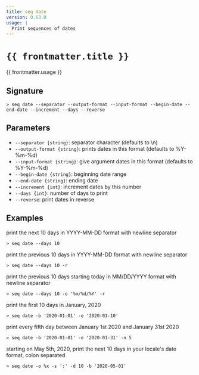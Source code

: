 ```yaml
---
title: seq date
version: 0.63.0
usage: |
  Print sequences of dates
---
```


<script>
  import { usePageFrontmatter } from '@vuepress/client';
  export default { computed: { frontmatter() { return usePageFrontmatter().value; } } }
</script>

# <code>{{ frontmatter.title }}</code>

<div style='white-space: pre-wrap;'>{{ frontmatter.usage }}</div>

## Signature

```> seq date --separator --output-format --input-format --begin-date --end-date --increment --days --reverse```

## Parameters

 -  `--separator {string}`: separator character (defaults to \n)
 -  `--output-format {string}`: prints dates in this format (defaults to %Y-%m-%d)
 -  `--input-format {string}`: give argument dates in this format (defaults to %Y-%m-%d)
 -  `--begin-date {string}`: beginning date range
 -  `--end-date {string}`: ending date
 -  `--increment {int}`: increment dates by this number
 -  `--days {int}`: number of days to print
 -  `--reverse`: print dates in reverse

## Examples

print the next 10 days in YYYY-MM-DD format with newline separator
```shell
> seq date --days 10
```

print the previous 10 days in YYYY-MM-DD format with newline separator
```shell
> seq date --days 10 -r
```

print the previous 10 days starting today in MM/DD/YYYY format with newline separator
```shell
> seq date --days 10 -o '%m/%d/%Y' -r
```

print the first 10 days in January, 2020
```shell
> seq date -b '2020-01-01' -e '2020-01-10'
```

print every fifth day between January 1st 2020 and January 31st 2020
```shell
> seq date -b '2020-01-01' -e '2020-01-31' -n 5
```

starting on May 5th, 2020, print the next 10 days in your locale's date format, colon separated
```shell
> seq date -o %x -s ':' -d 10 -b '2020-05-01'
```
